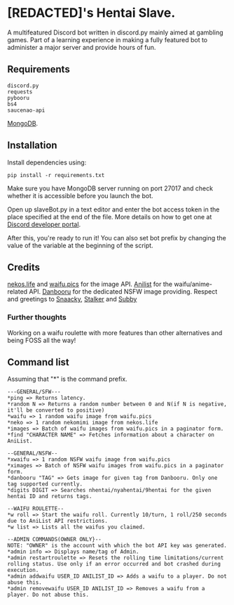 # [REDACTED]'s Hentai Slave.
A multifeatured Discord bot written in discord.py mainly aimed at gambling games. Part of a learning experience in making a fully featured bot to administer a major server and provide hours of fun.

## Requirements
```
discord.py
requests
pybooru
bs4
saucenao-api
```
[MongoDB](https://www.mongodb.com/try/download/community).



## Installation
Install dependencies using:
```
pip install -r requirements.txt
```
Make sure you have MongoDB server running on port 27017 and check whether it is accessible before you launch the bot.

Open up slaveBot.py in a text editor and enter the bot access token in the place specified at the end of the file. More details on how to get one at [Discord developer portal](https://discord.com/developers/docs/intro).

After this, you're ready to run it! You can also set bot prefix by changing the value of the variable at the beginning of the script. 


## Credits
[nekos.life](https://nekos.life) and [waifu.pics](https://waifu.pics) for the image API. [Anilist](https://anilist.co/) for the waifu/anime-related API. [Danbooru](https://danbooru.donmai.us/) for the dedicated NSFW image providing.
Respect and greetings to [Snaacky](https://github.com/snaacky), [Stalker](https://github.com/JesseyWhite) and [Subby](https://github.com/callmekory)

### Further thoughts
Working on a waifu roulette with more features than other alternatives and being FOSS all the way!


## Command list
Assuming that "\*" is the command prefix.
```
---GENERAL/SFW---
*ping => Returns latency.
*random N => Returns a random number between 0 and N(if N is negative, it'll be converted to positive)
*waifu => 1 random waifu image from waifu.pics
*neko => 1 random nekomimi image from nekos.life
*images => Batch of waifu images from waifu.pics in a paginator form.
*find "CHARACTER NAME" => Fetches information about a character on AniList.

--GENERAL/NSFW--
*xwaifu => 1 random NSFW waifu image from waifu.pics
*ximages => Batch of NSFW waifu images from waifu.pics in a paginator form.
*danbooru "TAG" => Gets image for given tag from Danbooru. Only one tag supported currently.
*digits DIGIT => Searches nhentai/nyahentai/9hentai for the given hentai ID and returns tags.

--WAIFU ROULETTE--
*w roll => Start the waifu roll. Currently 10/turn, 1 roll/250 seconds due to AniList API restrictions.
*w list => Lists all the waifus you claimed.

--ADMIN COMMANDS(OWNER ONLY}--
NOTE: "OWNER" is the account with which the bot API key was generated.
*admin info => Displays name/tag of Admin.
*admin restartroulette => Resets the rolling time limitations/current rolling status. Use only if an error occurred and bot crashed during execution.
*admin addwaifu USER_ID ANILIST_ID => Adds a waifu to a player. Do not abuse this.
*admin removewaifu USER_ID ANILIST_ID => Removes a waifu from a player. Do not abuse this.
```
